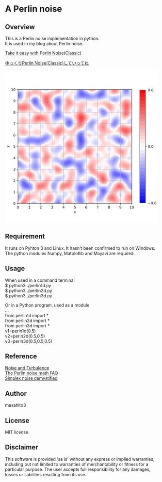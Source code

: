 # A Perlin noise

## Overview

This is a Perlin noise implementation in python.  
It is used in my blog about Perlin noise.  

[Take it easy with Perlin Noise(Classic)](https://sioramen.sub.jp/blog2/en/2025/01/12/take-it-easy-with-perlin-noiseclassic/)  

[ゆっくりPerlin Noise(Classic)していってね](https://sioramen.sub.jp/blog2/2024/12/15/%e3%82%86%e3%81%a3%e3%81%8f%e3%82%8aperlin-noise%e3%81%97%e3%81%a6%e3%81%84%e3%81%a3%e3%81%a6%e3%81%ad/)  

![image](etc/perlin-2d-from-0-to-10.svg)

## Requirement

It runs on Pyhton 3 and Linux. It hasn't been confirmed to run on Windows.  
The python modules Numpy, Matplotlib and Mayavi are required.  

## Usage

When used in a command terminal  
$ python3 ./perlin1d.py  
$ python3 ./perlin2d.py  
$ python3 ./perlin3d.py  

Or in a Python program, used as a module   
...  
from perlin1d import *  
from perlin2d import *  
from perlin3d import *  
v1=perin1d(0.5)  
v2=perin2d(0.5,0.5)  
v3=perin3d(0.5,0.5,0.5)  

## Reference

[Noise and Turbulence](https://web.archive.org/web/20160503105316/http://mrl.nyu.edu/~perlin/doc/oscar.html)  
[The Perlin noise math FAQ](https://mzucker.github.io/html/perlin-noise-math-faq)  
[Simplex noise demystified](https://github.com/stegu/perlin-noise/blob/master/simplexnoise.pdf)  

## Author

masahito3  

## License

MIT license.  

## Disclaimer

This software is provided 'as is' without any express or implied warranties, including but not limited to warranties of merchantability or fitness for a particular purpose. The user accepts full responsibility for any damages, losses or liabilities resulting from its use.

